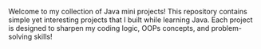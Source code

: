 Welcome to my collection of Java mini projects! 
This repository contains simple yet interesting projects that I built while learning Java. Each project is designed to sharpen my coding logic, OOPs concepts, and problem-solving skills!
